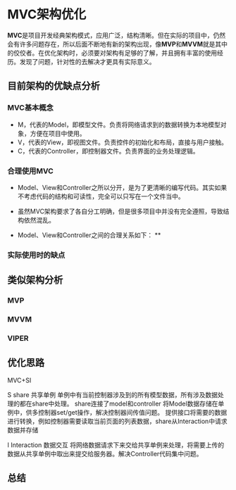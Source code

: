 # MVC架构优化
**MVC**是项目开发经典架构模式，应用广泛，结构清晰。但在实际的项目中，仍然会有许多问题存在，所以后面不断地有新的架构出现，像**MVP**和**MVVM**就是其中的佼佼者。在优化架构时，必须要对架构有足够的了解，并且拥有丰富的使用经历。发现了问题，针对性的去解决才更具有实际意义。

## 目前架构的优缺点分析

### MVC基本概念
* M，代表的Model，即模型文件。负责将网络请求到的数据转换为本地模型对象，方便在项目中使用。
* V，代表的View，即视图文件。负责控件的初始化和布局，直接与用户接触。
* C，代表的Controller，即控制器文件。负责界面的业务处理逻辑。

### 合理使用MVC

* Model、View和Controller之所以分开，是为了更清晰的编写代码。其实如果不考虑代码的结构和可读性，完全可以只写在一个文件当中。

* 虽然MVC架构要求了各自分工明确，但是很多项目中并没有完全遵照，导致结构依然混乱。

* Model、View和Controller之间的合理关系如下：
** 
 
### 实际使用时的缺点



## 类似架构分析

### MVP

### MVVM

### VIPER

## 优化思路

MVC+SI

S share
共享单例 单例中有当前控制器涉及到的所有模型数据，所有涉及数据处理的都在share中处理。
share连接了model和controller
将Model数据存储在单例中，供多控制器set/get操作，解决控制器间传值问题。
提供接口将需要的数据进行转换，例如控制器需要读取当前页面的列表数据，share从Interaction中请求数据并存储

I Interaction
数据交互
将网络数据请求下来交给共享单例来处理，将需要上传的数据从共享单例中取出来提交给服务器。解决Controller代码集中问题。

## 总结
